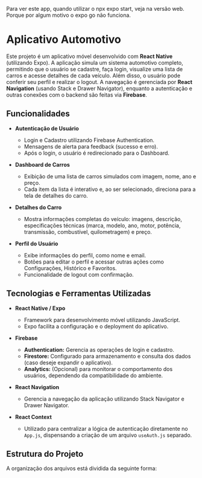 <!-- Estudante: Carlos Eduardo Moura Abe
Matrícula: 2324291011 -->

Para ver este app, quando utilizar o npx expo start, veja na versão web.
Porque por algum motivo o expo go não funciona.

# Aplicativo Automotivo

Este projeto é um aplicativo móvel desenvolvido com **React Native** (utilizando Expo). A aplicação simula um sistema automotivo completo, permitindo que o usuário se cadastre, faça login, visualize uma lista de carros e acesse detalhes de cada veículo. Além disso, o usuário pode conferir seu perfil e realizar o logout. A navegação é gerenciada por **React Navigation** (usando Stack e Drawer Navigator), enquanto a autenticação e outras conexões com o backend são feitas via **Firebase**.

## Funcionalidades

- **Autenticação de Usuário**
  - Login e Cadastro utilizando Firebase Authentication.
  - Mensagens de alerta para feedback (sucesso e erro).
  - Após o login, o usuário é redirecionado para o Dashboard.

- **Dashboard de Carros**
  - Exibição de uma lista de carros simulados com imagem, nome, ano e preço.
  - Cada item da lista é interativo e, ao ser selecionado, direciona para a tela de detalhes do carro.

- **Detalhes do Carro**
  - Mostra informações completas do veículo: imagens, descrição, especificações técnicas (marca, modelo, ano, motor, potência, transmissão, combustível, quilometragem) e preço.

- **Perfil do Usuário**
  - Exibe informações do perfil, como nome e email.
  - Botões para editar o perfil e acessar outras ações como Configurações, Histórico e Favoritos.
  - Funcionalidade de logout com confirmação.

## Tecnologias e Ferramentas Utilizadas

- **React Native / Expo**
  - Framework para desenvolvimento móvel utilizando JavaScript.
  - Expo facilita a configuração e o deployment do aplicativo.

- **Firebase**
  - **Authentication:** Gerencia as operações de login e cadastro.
  - **Firestore:** Configurado para armazenamento e consulta dos dados (caso deseje expandir o aplicativo).
  - **Analytics:** (Opcional) para monitorar o comportamento dos usuários, dependendo da compatibilidade do ambiente.

- **React Navigation**
  - Gerencia a navegação da aplicação utilizando Stack Navigator e Drawer Navigator.

- **React Context**
  - Utilizado para centralizar a lógica de autenticação diretamente no `App.js`, dispensando a criação de um arquivo `useAuth.js` separado.

## Estrutura do Projeto

A organização dos arquivos está dividida da seguinte forma:

